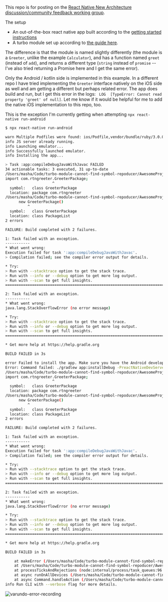 This repo is for posting on the [React Native New Architecture discussion/community feedback working group](https://reactnative.dev/docs/the-new-architecture/pillars-turbomodules#android). 

The setup
- An out-of-the-box react native app built according to the [getting started instructions](https://reactnative.dev/docs/environment-setup?guide=native&platform=ios&package-manager=npm&os=macos#installing-dependencies)
- A turbo module set up according to [the guide here](https://reactnative.dev/docs/the-new-architecture/pillars-turbomodules#android). 
 
The difference is that the module is named slightly differently (the module is a `Greeter`, unlike the example `Calculator`), and has a function named `greet` (instead of `add`), and returns a different type (`string` instead of `promise` -- I've also tried returning a Promise here and I get the same error). 

Only the Android / kotlin side is implemented in this example. In a different repo I have tried implementing the `Greeter` interface natively on the iOS side as well and am getting a different but perhaps related error.  The app does build and run, but I get this error in the logs: ` LOG  [TypeError: Cannot read property 'greet' of null]`. Let me know if it would be helpful for me to add the native iOS implementation to this repo, too.

This is the exception I'm currently getting when attempting `npx react-native run-android`
```bash
$ npx react-native run-android

warn Multiple Podfiles were found: ios/Podfile,vendor/bundle/ruby/3.0.0/gems/cocoapods-core-1.12.0/lib/cocoapods-core/Podfile. Choosing ios/Podfile automatically. If you would like to select a different one, you can configure it via "project.ios.sourceDir". You can learn more about it here: https://github.com/react-native-community/cli/blob/master/docs/configuration.md
info JS server already running.
info Launching emulator...
info Successfully launched emulator.
info Installing the app...

> Task :app:compileDebugJavaWithJavac FAILED
34 actionable tasks: 3 executed, 31 up-to-date
/Users/masha/Code/turbo-module-cannot-find-symbol-repoducer/AwesomeProject/android/app/build/generated/rncli/src/main/java/com/facebook/react/PackageList.java:15: error: cannot find symbol
import com.rtngreeter.GreeterPackage;
                     ^
  symbol:   class GreeterPackage
  location: package com.rtngreeter
/Users/masha/Code/turbo-module-cannot-find-symbol-repoducer/AwesomeProject/android/app/build/generated/rncli/src/main/java/com/facebook/react/PackageList.java:61: error: cannot find symbol
      new GreeterPackage()
          ^
  symbol:   class GreeterPackage
  location: class PackageList
2 errors

FAILURE: Build completed with 2 failures.

1: Task failed with an exception.
-----------
* What went wrong:
Execution failed for task ':app:compileDebugJavaWithJavac'.
> Compilation failed; see the compiler error output for details.

* Try:
> Run with --stacktrace option to get the stack trace.
> Run with --info or --debug option to get more log output.
> Run with --scan to get full insights.
==============================================================================

2: Task failed with an exception.
-----------
* What went wrong:
java.lang.StackOverflowError (no error message)

* Try:
> Run with --stacktrace option to get the stack trace.
> Run with --info or --debug option to get more log output.
> Run with --scan to get full insights.
==============================================================================

* Get more help at https://help.gradle.org

BUILD FAILED in 3s

error Failed to install the app. Make sure you have the Android development environment set up: https://reactnative.dev/docs/environment-setup.
Error: Command failed: ./gradlew app:installDebug -PreactNativeDevServerPort=8081
/Users/masha/Code/turbo-module-cannot-find-symbol-repoducer/AwesomeProject/android/app/build/generated/rncli/src/main/java/com/facebook/react/PackageList.java:15: error: cannot find symbol
import com.rtngreeter.GreeterPackage;
                     ^
  symbol:   class GreeterPackage
  location: package com.rtngreeter
/Users/masha/Code/turbo-module-cannot-find-symbol-repoducer/AwesomeProject/android/app/build/generated/rncli/src/main/java/com/facebook/react/PackageList.java:61: error: cannot find symbol
      new GreeterPackage()
          ^
  symbol:   class GreeterPackage
  location: class PackageList
2 errors

FAILURE: Build completed with 2 failures.

1: Task failed with an exception.
-----------
* What went wrong:
Execution failed for task ':app:compileDebugJavaWithJavac'.
> Compilation failed; see the compiler error output for details.

* Try:
> Run with --stacktrace option to get the stack trace.
> Run with --info or --debug option to get more log output.
> Run with --scan to get full insights.
==============================================================================

2: Task failed with an exception.
-----------
* What went wrong:
java.lang.StackOverflowError (no error message)

* Try:
> Run with --stacktrace option to get the stack trace.
> Run with --info or --debug option to get more log output.
> Run with --scan to get full insights.
==============================================================================

* Get more help at https://help.gradle.org

BUILD FAILED in 3s

    at makeError (/Users/masha/Code/turbo-module-cannot-find-symbol-repoducer/AwesomeProject/node_modules/execa/index.js:174:9)
    at /Users/masha/Code/turbo-module-cannot-find-symbol-repoducer/AwesomeProject/node_modules/execa/index.js:278:16
    at processTicksAndRejections (node:internal/process/task_queues:96:5)
    at async runOnAllDevices (/Users/masha/Code/turbo-module-cannot-find-symbol-repoducer/AwesomeProject/node_modules/@react-native-community/cli-platform-android/build/commands/runAndroid/runOnAllDevices.js:82:7)
    at async Command.handleAction (/Users/masha/Code/turbo-module-cannot-find-symbol-repoducer/AwesomeProject/node_modules/@react-native-community/cli/build/index.js:108:9)
info Run CLI with --verbose flag for more details.
```

![varundo-error-recording](https://user-images.githubusercontent.com/709758/229642039-689d2ae5-7eb8-45df-9106-e060267d766f.gif)
